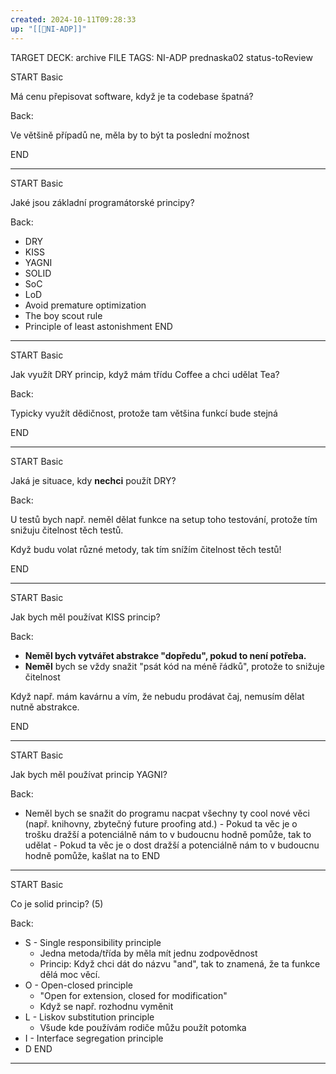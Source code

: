 ```yaml
---
created: 2024-10-11T09:28:33
up: "[[📖NI-ADP]]"
---
```


TARGET DECK: archive
FILE TAGS: NI-ADP prednaska02 status-toReview

START
Basic

Má cenu přepisovat software, když je ta codebase špatná?

Back:

Ve většině případů ne, měla by to být ta poslední možnost
<!--ID: 1728921214924-->

END

---

START
Basic

Jaké jsou základní programátorské principy?

Back:

- DRY
- KISS
- YAGNI
- SOLID
- SoC
- LoD
- Avoid premature optimization
- The boy scout rule
- Principle of least astonishment
  <!--ID: 1728921214927-->
  END

---

START
Basic

Jak využít DRY princip, když mám třídu Coffee a chci udělat Tea?

Back:

Typicky využít dědičnost, protože tam většina funkcí bude stejná
<!--ID: 1728921214930-->

END

---

START
Basic

Jaká je situace, kdy **nechci** použít DRY?

Back:

U testů bych např. neměl dělat funkce na setup toho testování, protože tím snižuju čitelnost těch testů.

Když budu volat různé metody, tak tím snížím čitelnost těch testů!
<!--ID: 1728921214933-->

END

---

START
Basic

Jak bych měl používat KISS princip?

Back:

- **Neměl bych vytvářet abstrakce "dopředu", pokud to není potřeba.**
- **Neměl** bych se vždy snažit "psát kód na méně řádků", protože to snižuje čitelnost

Když např. mám kavárnu a vím, že nebudu prodávat čaj, nemusím dělat nutně abstrakce.
<!--ID: 1728921214936-->

END

---

START
Basic

Jak bych měl používat princip YAGNI?

Back:

- Neměl bych se snažit do programu nacpat všechny ty cool nové věci (např. knihovny, zbytečný future proofing atd.) - Pokud ta věc je o trošku dražší a potenciálně nám to v budoucnu hodně pomůže, tak to udělat - Pokud ta věc je o dost dražší a potenciálně nám to v budoucnu hodně pomůže, kašlat na to
  <!--ID: 1728921214939-->
  END

---

START
Basic

Co je solid princip? (5)

Back:

- S - Single responsibility principle
  - Jedna metoda/třída by měla mít jednu zodpovědnost
  - Princip: Když chci dát do názvu "and", tak to znamená, že ta funkce dělá moc věcí.
- O - Open-closed principle
  - "Open for extension, closed for modification"
  - Když se např. rozhodnu vyměnit
- L - Liskov substitution principle
  - Všude kde používám rodiče můžu použít potomka
- I - Interface segregation principle
- D
  <!--ID: 1728921214942-->
  END

---

